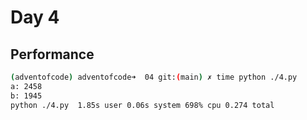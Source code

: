 # Day 4

## Performance
```bash
(adventofcode) adventofcode➜  04 git:(main) ✗ time python ./4.py
a: 2458
b: 1945
python ./4.py  1.85s user 0.06s system 698% cpu 0.274 total
```
